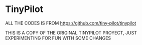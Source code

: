 # TinyPilot

ALL THE CODES IS FROM https://github.com/tiny-pilot/tinypilot

THIS IS A COPY OF THE ORIGINAL TINYPILOT PROYECT, JUST EXPERIMENTING FOR FUN WITH SOME CHANGES

